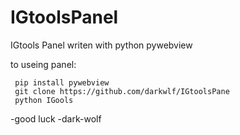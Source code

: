 # IGtoolsPanel
IGtools Panel writen with python pywebview


to useing panel:
      
     pip install pywebview
     git clone https://github.com/darkwlf/IGtoolsPane
     python IGools
-good luck
-dark-wolf
